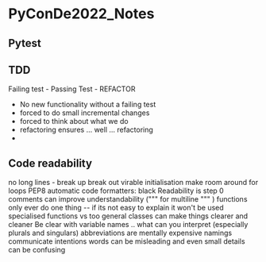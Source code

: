 # PyConDe2022_Notes


## Pytest

## TDD 

Failing test - Passing Test - REFACTOR

- No new functionality without a failing test
- forced to do small incremental changes
- forced to think about what we do
- refactoring ensures ... well ... refactoring
- 


## Code readability

no long lines - break up 
break out virable initialisation
make room around for loops
PEP8
automatic code formatters: black
Readability is step 0
comments can improve understandability (""" for multiline """ )
functions only ever do one thing -- if its not easy to explain it won't be used
specialised functions vs too general
classes can make things clearer and cleaner
Be clear with variable names .. what can you interpret (especially plurals and singulars)
abbreviations are mentally expensive
namings communicate intentions
words can be misleading and even small details can be confusing

